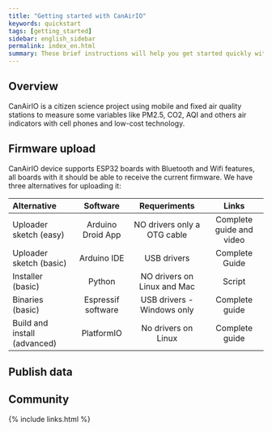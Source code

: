 ```yaml
---
title: "Getting started with CanAirIO"
keywords: quickstart
tags: [getting_started]
sidebar: english_sidebar
permalink: index_en.html
summary: These brief instructions will help you get started quickly with CanAirIO. 
---
```


## Overview

CanAirIO is a citizen science project using mobile and fixed air quality stations to measure some variables like PM2.5, CO2, AQI and others air indicators with cell phones and low-cost technology. 

## Firmware upload

CanAirIO device supports ESP32 boards with Bluetooth and Wifi features, all boards with it should be able to receive the current firmware. We have three alternatives for uploading it:

| Alternative    | Software | Requeriments  | Links   |
| :------------- |:--------:| :-----------: | :-----: |
| Uploader sketch (easy)    | Arduino Droid App | NO drivers only a OTG cable | Complete guide and video |
| Uploader sketch (basic)    | Arduino IDE | USB drivers | Complete Guide |
| Installer (basic)       | Python | NO drivers on Linux and Mac | Script |
| Binaries (basic)      | Espressif software | USB drivers - Windows only | Complete guide |
| Build and install (advanced) | PlatformIO | No drivers on Linux | Complete guide |


## Publish data

## Community


{% include links.html %}
